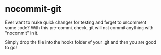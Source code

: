 # nocommit-git
Ever want to make quick changes for testing and forget to uncomment some code? With this pre-commit check, git will not commit anything with "nocommit" in it.

Simply drop the file into the hooks folder of your .git and then you are good to go!
